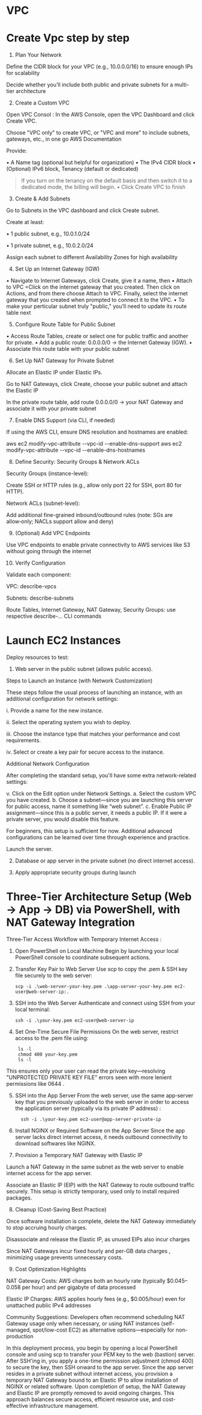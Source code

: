 <h1>VPC</h1>
<h1>Create Vpc step by step</h1> 

1. Plan Your Network

Define the CIDR block for your VPC (e.g., 10.0.0.0/16) to ensure enough IPs for scalability 

Decide whether you’ll include both public and private subnets for a multi-tier architecture 

2. Create a Custom VPC

Open VPC Consol :
In the AWS Console, open the VPC Dashboard and click Create VPC.

Choose "VPC only" to create VPC, or "VPC and more" to include subnets, gateways, etc., in one go 
AWS Documentation

Provide:

• A Name tag (optional but helpful for organization)
• The IPv4 CIDR block
• (Optional) IPv6 block, Tenancy (default or dedicated) 
>If you turn on the tenancy on the default basis and then switch it to a dedicated mode, the billing will begin.
• Click Create VPC to finish 


3. Create & Add Subnets

Go to Subnets in the VPC dashboard and click Create subnet.

Create at least:

• 1 public subnet, e.g., 10.0.1.0/24

• 1 private subnet, e.g., 10.0.2.0/24

Assign each subnet to different Availability Zones for high availability 

4. Set Up an Internet Gateway (IGW)

• Navigate to Internet Gateways, click Create, give it a name, then 
• Attach to VPC =Click on the internet gateway that you created. Then click on Actions, 
  and from there choose Attach to VPC. Finally, select the internet gateway that you created when prompted to connect it to the VPC.
• To make your perticular subnet truly "public," you’ll need to update its route table next 

5. Configure Route Table for Public Subnet

• Access Route Tables, create or select one for public traffic and another for private.
• Add a public route: 0.0.0.0/0 → the Internet Gateway (IGW).
• Associate this route table with your public subnet 

6. Set Up NAT Gateway for Private Subnet

Allocate an Elastic IP under Elastic IPs.

Go to NAT Gateways, click Create, choose your public subnet and attach the Elastic IP 

In the private route table, add route 0.0.0.0/0 → your NAT Gateway and associate it with your private subnet 


7. Enable DNS Support (via CLI, if needed)

If using the AWS CLI, ensure DNS resolution and hostnames are enabled:

aws ec2 modify-vpc-attribute --vpc-id <vpc-id> --enable-dns-support
aws ec2 modify-vpc-attribute --vpc-id <vpc-id> --enable-dns-hostnames


8. Define Security: Security Groups & Network ACLs

Security Groups (instance-level):

Create SSH or HTTP rules (e.g., allow only port 22 for SSH, port 80 for HTTP).

Network ACLs (subnet-level):

Add additional fine-grained inbound/outbound rules (note: SGs are allow‑only; NACLs support allow and deny) 


9. (Optional) Add VPC Endpoints

Use VPC endpoints to enable private connectivity to AWS services like S3 without going through the internet 

10. Verify Configuration

Validate each component:

VPC: describe-vpcs

Subnets: describe-subnets

Route Tables, Internet Gateway, NAT Gateway, Security Groups: use respective describe-... CLI commands 

<h1> Launch EC2 Instances</h1>

Deploy resources to test:

1. Web server in the public subnet (allows public access).


Steps to Launch an Instance (with Network Customization)

These steps follow the usual process of launching an instance, with an additional configuration for network settings:

i. Provide a name for the new instance.

ii. Select the operating system you wish to deploy.

iii. Choose the instance type that matches your performance and cost requirements.

iv. Select or create a key pair for secure access to the instance.

Additional Network Configuration

After completing the standard setup, you'll have some extra network-related settings:

v. Click on the Edit option under Network Settings.
   a. Select the custom VPC you have created.
   b. Choose a subnet—since you are launching this server for public access, name it something like “web subnet”.
   c. Enable Public IP assignment—since this is a public server, it needs a public IP. If it were a private server, you would disable this feature.

For beginners, this setup is sufficient for now. Additional advanced configurations can be learned over time through experience and practice.

Launch the server.

2. Database or app server in the private subnet (no direct internet access).

3. Apply appropriate security groups during launch

<h1>Three‑Tier Architecture Setup (Web → App → DB) via PowerShell, with NAT Gateway Integration</h1>

Three‑Tier Access Workflow with Temporary Internet Access :

1. Open PowerShell on Local Machine
Begin by launching your local PowerShell console to coordinate subsequent actions.

2. Transfer Key Pair to Web Server
Use scp to copy the .pem & SSH key file securely to the web server:

       scp -i .\web-server-your-key.pem .\app-server-your-key.pem ec2-user@web-server-ip:.


3. SSH into the Web Server
Authenticate and connect using SSH from your local terminal:

       ssh -i .\your-key.pem ec2-user@web-server-ip


4. Set One-Time Secure File Permissions
On the web server, restrict access to the .pem file using:

        ls -l
        chmod 400 your-key.pem
        ls -l
This ensures only your user can read the private key—resolving "UNPROTECTED PRIVATE KEY FILE" errors seen with more lenient permissions like 0644 .


5. SSH into the App Server
From the web server, use the same app‑server key that you previously uploaded to the web server in order to access the application server (typically via its private IP address) :

         ssh -i .\your-key.pem ec2-user@app-server-private-ip


6. Install NGINX or Required Software on the App Server
Since the app server lacks direct internet access, it needs outbound connectivity to download softwares like NGINX.

7. Provision a Temporary NAT Gateway with Elastic IP

Launch a NAT Gateway in the same subnet as the web server to enable internet access for the app server.

Associate an Elastic IP (EIP) with the NAT Gateway to route outbound traffic securely.
This setup is strictly temporary, used only to install required packages.

8. Cleanup (Cost-Saving Best Practice)

Once software installation is complete, delete the NAT Gateway immediately to stop accruing hourly charges.

Disassociate and release the Elastic IP, as unused EIPs also incur charges 

Since NAT Gateways incur fixed hourly and per-GB data charges 
, minimizing usage prevents unnecessary costs.

9. Cost Optimization Highlights

NAT Gateway Costs: AWS charges both an hourly rate (typically $0.045–0.058 per hour) and per gigabyte of data processed 

Elastic IP Charges: AWS applies hourly fees (e.g., $0.005/hour) even for unattached public IPv4 addresses 


Community Suggestions: Developers often recommend scheduling NAT Gateway usage only when necessary, or using NAT instances (self-managed, spot/low-cost EC2) as alternative options—especially for non-production 




In this deployment process, you begin by opening a local PowerShell console and using scp to transfer your PEM key to the web (bastion) server. After SSH'ing in, you apply a one-time permission adjustment (chmod 400) to secure the key, then SSH onward to the app server. Since the app server resides in a private subnet without internet access, you provision a temporary NAT Gateway bound to an Elastic IP to allow installation of NGINX or related software. Upon completion of setup, the NAT Gateway and Elastic IP are promptly removed to avoid ongoing charges. This approach balances secure access, efficient resource use, and cost-effective infrastructure management.


